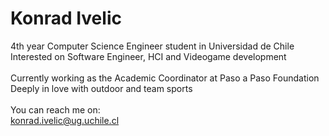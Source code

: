 <h1>Konrad Ivelic</h1>

4th year Computer Science Engineer student in Universidad de Chile <br>
Interested on Software Engineer, HCI and Videogame development <br>
<br>
Currently working as the Academic Coordinator at Paso a Paso Foundation <br>
Deeply in love with outdoor and team sports<br>
<br>
You can reach me on:<br>
konrad.ivelic@ug.uchile.cl
